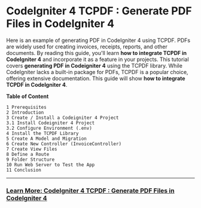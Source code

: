 # CodeIgniter 4 TCPDF : Generate PDF Files in CodeIgniter 4
Here is an example of generating PDF in CodeIgniter 4 using TCPDF.
 PDFs are widely used for creating invoices, receipts, reports, and other documents. By reading this guide, you'll learn **how to integrate TCPDF in CodeIgniter 4** and incorporate it as a feature in your projects.
 This tutorial covers **generating PDF in Codeigniter 4** using the TCPDF library. While CodeIgniter lacks a built-in package for PDFs, TCPDF is a popular choice, offering extensive documentation. 
 This guide will show **how to integrate TCPDF in CodeIgniter 4**.


**Table of Content**

```
1 Prerequisites
2 Introduction
3 Create / Install a Codeigniter 4 Project
3.1 Install Codeigniter 4 Project
3.2 Configure Environment (.env)
4 Install the TCPDF Library
5 Create A Model and Migration
6 Create New Controller (InvoiceController)
7 Create View Files
8 Define a Route
9 Folder Structure
10 Run Web Server to Test the App
11 Conclusion
```
---

### [Learn More: CodeIgniter 4 TCPDF : Generate PDF Files in CodeIgniter 4](https://getsamplecode.com/blog/generate-pdf-files-in-codeigniter-4-using-tcpdf)


